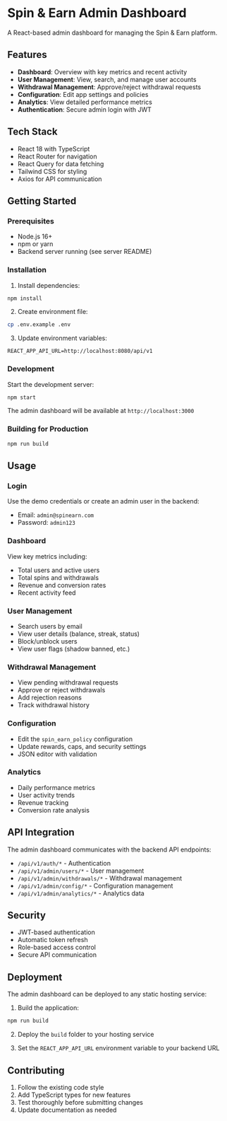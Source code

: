 # Spin & Earn Admin Dashboard

A React-based admin dashboard for managing the Spin & Earn platform.

## Features

- **Dashboard**: Overview with key metrics and recent activity
- **User Management**: View, search, and manage user accounts
- **Withdrawal Management**: Approve/reject withdrawal requests
- **Configuration**: Edit app settings and policies
- **Analytics**: View detailed performance metrics
- **Authentication**: Secure admin login with JWT

## Tech Stack

- React 18 with TypeScript
- React Router for navigation
- React Query for data fetching
- Tailwind CSS for styling
- Axios for API communication

## Getting Started

### Prerequisites

- Node.js 16+ 
- npm or yarn
- Backend server running (see server README)

### Installation

1. Install dependencies:
```bash
npm install
```

2. Create environment file:
```bash
cp .env.example .env
```

3. Update environment variables:
```env
REACT_APP_API_URL=http://localhost:8080/api/v1
```

### Development

Start the development server:
```bash
npm start
```

The admin dashboard will be available at `http://localhost:3000`

### Building for Production

```bash
npm run build
```

## Usage

### Login

Use the demo credentials or create an admin user in the backend:
- Email: `admin@spinearn.com`
- Password: `admin123`

### Dashboard

View key metrics including:
- Total users and active users
- Total spins and withdrawals
- Revenue and conversion rates
- Recent activity feed

### User Management

- Search users by email
- View user details (balance, streak, status)
- Block/unblock users
- View user flags (shadow banned, etc.)

### Withdrawal Management

- View pending withdrawal requests
- Approve or reject withdrawals
- Add rejection reasons
- Track withdrawal history

### Configuration

- Edit the `spin_earn_policy` configuration
- Update rewards, caps, and security settings
- JSON editor with validation

### Analytics

- Daily performance metrics
- User activity trends
- Revenue tracking
- Conversion rate analysis

## API Integration

The admin dashboard communicates with the backend API endpoints:

- `/api/v1/auth/*` - Authentication
- `/api/v1/admin/users/*` - User management
- `/api/v1/admin/withdrawals/*` - Withdrawal management
- `/api/v1/admin/config/*` - Configuration management
- `/api/v1/admin/analytics/*` - Analytics data

## Security

- JWT-based authentication
- Automatic token refresh
- Role-based access control
- Secure API communication

## Deployment

The admin dashboard can be deployed to any static hosting service:

1. Build the application:
```bash
npm run build
```

2. Deploy the `build` folder to your hosting service

3. Set the `REACT_APP_API_URL` environment variable to your backend URL

## Contributing

1. Follow the existing code style
2. Add TypeScript types for new features
3. Test thoroughly before submitting changes
4. Update documentation as needed
